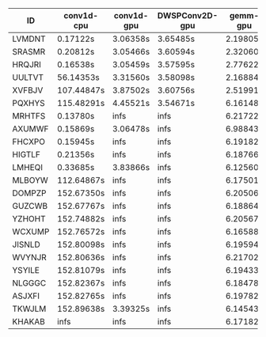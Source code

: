 |ID|conv1d-cpu|conv1d-gpu|DWSPConv2D-gpu|gemm-gpu|avg|
|-|-|-|-|-|-|
|LVMDNT|0.17122s|3.06358s|3.65485s|2.19805s|2.27193s|
|SRASMR|0.20812s|3.05466s|3.60594s|2.32060s|2.29733s|
|HRQJRI|0.16538s|3.05459s|3.57595s|2.77622s|2.39304s|
|UULTVT|56.14353s|3.31560s|3.58098s|2.16884s|16.30224s|
|XVFBJV|107.44847s|3.87502s|3.60756s|2.51991s|29.36274s|
|PQXHYS|115.48291s|4.45521s|3.54671s|6.16148s|32.41158s|
|MRHTFS|0.13780s|infs|infs|6.21722s|infs|
|AXUMWF|0.15869s|3.06478s|infs|6.98843s|infs|
|FHCXPO|0.15945s|infs|infs|6.19182s|infs|
|HIGTLF|0.21356s|infs|infs|6.18766s|infs|
|LMHEQI|0.33685s|3.83866s|infs|6.12560s|infs|
|MLBOYW|112.64867s|infs|infs|6.17501s|infs|
|DOMPZP|152.67350s|infs|infs|6.20506s|infs|
|GUZCWB|152.67767s|infs|infs|6.18864s|infs|
|YZHOHT|152.74882s|infs|infs|6.20567s|infs|
|WCXUMP|152.76572s|infs|infs|6.16588s|infs|
|JISNLD|152.80098s|infs|infs|6.19594s|infs|
|WVYNJR|152.80636s|infs|infs|6.21702s|infs|
|YSYILE|152.81079s|infs|infs|6.19433s|infs|
|NLGGGC|152.82367s|infs|infs|6.18478s|infs|
|ASJXFI|152.82765s|infs|infs|6.19782s|infs|
|TKWJLM|152.89638s|3.39325s|infs|6.14543s|infs|
|KHAKAB|infs|infs|infs|6.17182s|infs|
